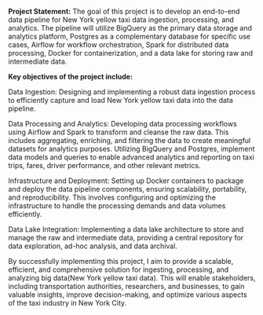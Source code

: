 **Project Statement:**
The goal of this project is to develop an end-to-end data pipeline for New York yellow taxi data ingestion, processing, and analytics. The pipeline will utilize BigQuery as the primary data storage and analytics platform, Postgres as a complementary database for specific use cases, Airflow for workflow orchestration, Spark for distributed data processing, Docker for containerization, and a data lake for storing raw and intermediate data.

**Key objectives of the project include:**

Data Ingestion: Designing and implementing a robust data ingestion process to efficiently capture and load New York yellow taxi data into the data pipeline. 

Data Processing and Analytics: Developing data processing workflows using Airflow and Spark to transform and cleanse the raw data. This includes aggregating, enriching, and filtering the data to create meaningful datasets for analytics purposes. Utilizing BigQuery and Postgres, implement data models and queries to enable advanced analytics and reporting on taxi trips, fares, driver performance, and other relevant metrics.

Infrastructure and Deployment: Setting up Docker containers to package and deploy the data pipeline components, ensuring scalability, portability, and reproducibility. This involves configuring and optimizing the infrastructure to handle the processing demands and data volumes efficiently.

Data Lake Integration: Implementing a data lake architecture to store and manage the raw and intermediate data, providing a central repository for data exploration, ad-hoc analysis, and data archival.

By successfully implementing this project, I aim to provide a scalable, efficient, and comprehensive solution for ingesting, processing, and analyzing big data(New York yellow taxi data). This will enable stakeholders, including transportation authorities, researchers, and businesses, to gain valuable insights, improve decision-making, and optimize various aspects of the taxi industry in New York City.

